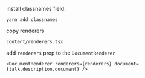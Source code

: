 install classnames field:

```
yarn add classnames
```

copy renderers

```
content/renderers.tsx
```

add `renderers` prop to the `DocumentRenderer`

```tsx
<DocumentRenderer renderers={renderers} document={talk.description.document} />
```
